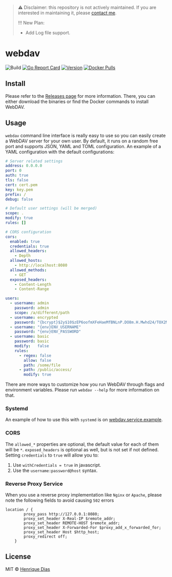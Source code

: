> ⚠️ Disclaimer: this repository is not actively maintained. If you are interested in maintaining it, please [contact me](https://github.com/hacdias/webdav/issues/144).
>
> !!!
> New Plan:
>   - Add Log file support.

# webdav

![Build](https://github.com/hacdias/webdav/workflows/Tests/badge.svg)
[![Go Report Card](https://goreportcard.com/badge/github.com/hacdias/webdav?style=flat-square)](https://goreportcard.com/report/hacdias/webdav)
[![Version](https://img.shields.io/github/release/hacdias/webdav.svg?style=flat-square)](https://github.com/hacdias/webdav/releases/latest)
[![Docker Pulls](https://img.shields.io/docker/pulls/hacdias/webdav)](https://hub.docker.com/r/hacdias/webdav)

## Install

Please refer to the [Releases page](https://github.com/hacdias/webdav/releases) for more information. There, you can either download the binaries or find the Docker commands to install WebDAV.

## Usage

```webdav``` command line interface is really easy to use so you can easily create a WebDAV server for your own user. By default, it runs on a random free port and supports JSON, YAML and TOML configuration. An example of a YAML configuration with the default configurations:

```yaml
# Server related settings
address: 0.0.0.0
port: 0
auth: true
tls: false
cert: cert.pem
key: key.pem
prefix: /
debug: false

# Default user settings (will be merged)
scope: .
modify: true
rules: []

# CORS configuration
cors:
  enabled: true
  credentials: true
  allowed_headers:
    - Depth
  allowed_hosts:
    - http://localhost:8080
  allowed_methods:
    - GET
  exposed_headers:
    - Content-Length
    - Content-Range

users:
  - username: admin
    password: admin
    scope: /a/different/path
  - username: encrypted
    password: "{bcrypt}$2y$10$zEP6oofmXFeHaeMfBNLnP.DO8m.H.Mwhd24/TOX2MWLxAExXi4qgi"
  - username: "{env}ENV_USERNAME"
    password: "{env}ENV_PASSWORD"
  - username: basic
    password: basic
    modify:   false
    rules:
      - regex: false
        allow: false
        path: /some/file
      - path: /public/access/
        modify: true
```

There are more ways to customize how you run WebDAV through flags and environment variables. Please run `webdav --help` for more information on that.

### Systemd

An example of how to use this with `systemd` is on [webdav.service.example](/webdav.service.example).

### CORS

The `allowed_*` properties are optional, the default value for each of them will be `*`. `exposed_headers` is optional as well, but is not set if not defined. Setting `credentials` to `true` will allow you to:

1. Use `withCredentials = true` in javascript.
2. Use the `username:password@host` syntax.

### Reverse Proxy Service
When you use a reverse proxy implementation like `Nginx` or `Apache`, please note the following fields to avoid causing `502` errors
```text
location / {
        proxy_pass http://127.0.0.1:8080;
        proxy_set_header X-Real-IP $remote_addr;
        proxy_set_header REMOTE-HOST $remote_addr;
        proxy_set_header X-Forwarded-For $proxy_add_x_forwarded_for;
        proxy_set_header Host $http_host;
        proxy_redirect off;
    }
```

## License

MIT © [Henrique Dias](https://hacdias.com)

